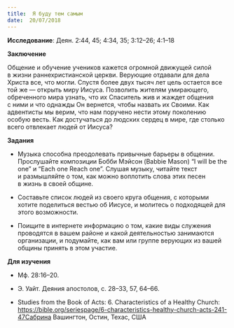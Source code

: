 ```yaml
---
title:  Я буду тем самым
date:  20/07/2018
---
```


**Исследование**: Деян. 2:44, 45; 4:34, 35; 3:12–26; 4:1–18

**Заключение**

Общение и обучение учеников кажется огромной движущей силой в жизни раннехристианской церкви. Верующие отдавали для дела Христа все, что могли. Спустя более двух тысяч лет цель остается все той же — открыть миру Иисуса. Позволить жителям умирающего, обреченного мира узнать, что их Спаситель жив и жаждет общения с ними и что однажды Он вернется, чтобы назвать их Своими. Как адвентисты мы верим, что нам поручено нести этому поколению особую весть. Как достучаться до людских сердец в мире, где столько всего отвлекает людей от Иисуса?

**Задания**

- Музыка способна преодолевать привычные барьеры в общении. Прослушайте композиции Бобби Мэйсон (Babbie Mason) “I will be the one” и “Each one Reach one”. Слушая музыку, читайте текст и размышляйте о том, как можно воплотить слова этих песен в жизнь в своей общине.

- Составьте список людей из своего круга общения, с которыми хотите поделиться вестью об Иисусе, и молитесь о подходящей для этого возможности.

- Поищите в интернете информацию о том, какие виды служения проводятся в вашем районе и какой деятельностью занимаются организации, и подумайте, как вам или группе верующих из вашей общины принять в этом участие.

**Для изучения**

- Мф. 28:16–20.

- Э. Уайт. Деяния апостолов, с. 28–33, 57, 64–66.

- Studies from the Book of Acts: 6. Characteristics of a Healthy Church: https://bible.org/seriespage/6-characteristics-healthy-church-acts-241-47Сабрина Вашингтон, Остин, Техас, США